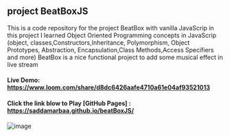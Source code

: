 ## project BeatBoxJS
This is a code repository for the project BeatBox with vanilla JavaScrip 
in this project I learned Object Oriented Programming concepts in JavaScrip
(object, classes,Constructors,Inheritance, Polymorphism, Object Prototypes, 
Abstraction, Encapsulation,Class Methods,Access Specifiers and more)
BeatBox is a nice functional project to add some musical effect in live stream

#### Live Demo: https://www.loom.com/share/d8dc6426aafe4710a61e04af93521013


#### Click the link blow to Play [GitHub Pages] : https://saddamarbaa.github.io/beatBoxJS/


![image](https://user-images.githubusercontent.com/51326421/107108388-18649880-686a-11eb-8bdb-cc68f6442951.png)



